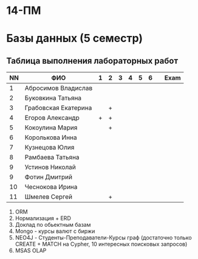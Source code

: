 # 14-ПМ
# Базы данных (5 семестр)
## Таблица выполнения лабораторных работ

| NN  | ФИО                  | 1   | 2   | 3   | 4   | 5   | 6   |    | Exam |
| --- | -------------------- | --- | --- | --- | --- | --- | --- | --- | ---- |
| 1   | Абросимов Владислав  |     |     |     |    |    |    |       |    |
| 2   | Буковкина Татьяна    |     |     |     |    |    |   |       |     |
| 3   | Грабовская Екатерина |     | +   |     |    |    |   |       |     |
| 4   | Егоров Александр     | +   | +   |     |    |   |   |       |  |
| 5   | Кокоулина Мария      |     | +   |     |    |    |   |       |     |
| 6   | Королькова Инна      |     |     |     |    |    |   |       |    |
| 7   | Кузнецова Юлия       |     |     |     |     |     |     |       |      |
| 8   | Рамбаева Татьяна     |     |     |     |     |     |     |       |      |
| 9   | Устинов Николай      |     |     |     |
| 9   | Фотин Дмитрий        |     |     |     |    |    |    |       |    |
| 10  | Чеснокова Ирина      |     |     |     |    |   |   |       |      |
| 11  | Шмелев Сергей        |     | +   |     |    |    |    |       |   |

1. ORM
2. Нормализация + ERD
3. Доклад по обьектным базам
4. Mongo - курсы валют с биржи
5. NEO4J - Студенты-Преподаватели-Курсы граф (достаточно только CREATE + MATCH на Cypher, 10 интересных поисковых запросов)
6. MSAS OLAP
